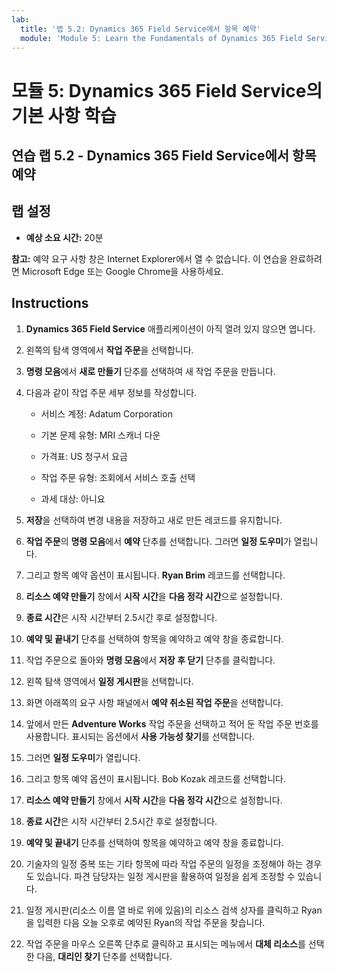 ```yaml
---
lab:
  title: '랩 5.2: Dynamics 365 Field Service에서 항목 예약'
  module: 'Module 5: Learn the Fundamentals of Dynamics 365 Field Service'
---
```


<a name="module-5-learn-the-fundamentals-of-dynamics-365-field-service"></a>모듈 5: Dynamics 365 Field Service의 기본 사항 학습
========================

## <a name="practice-lab-52---schedule-items-in-dynamics-365-field-service"></a>연습 랩 5.2 - Dynamics 365 Field Service에서 항목 예약

## <a name="lab-setup"></a>랩 설정

  - **예상 소요 시간:** 20분

  **참고:** 예약 요구 사항 창은 Internet Explorer에서 열 수 없습니다. 이 연습을 완료하려면 Microsoft Edge 또는 Google Chrome을 사용하세요.
  
## <a name="instructions"></a>Instructions

1. **Dynamics 365 Field Service** 애플리케이션이 아직 열려 있지 않으면 엽니다.

2. 왼쪽의 탐색 영역에서 **작업 주문**을 선택합니다.

3. **명령 모음**에서 **새로 만들기** 단추를 선택하여 새 작업 주문을 만듭니다.

4. 다음과 같이 작업 주문 세부 정보를 작성합니다.

    - 서비스 계정: Adatum Corporation

    - 기본 문제 유형: MRI 스캐너 다운

    - 가격표: US 청구서 요금

    - 작업 주문 유형: 조회에서 서비스 호출 선택

    - 과세 대상: 아니요

5. **저장**을 선택하여 변경 내용을 저장하고 새로 만든 레코드를 유지합니다.

6. **작업 주문**의 **명령 모음**에서 **예약** 단추를 선택합니다. 그러면 **일정 도우미**가 열립니다.

7. 그리고 항목 예약 옵션이 표시됩니다. **Ryan Brim** 레코드를 선택합니다.

8. **리소스 예약 만들기** 창에서 **시작 시간**을 **다음 정각 시간**으로 설정합니다.

9. **종료 시간**은 시작 시간부터 2.5시간 후로 설정합니다.

10. **예약 및 끝내기** 단추를 선택하여 항목을 예약하고 예약 창을 종료합니다.

11. 작업 주문으로 돌아와 **명령 모음**에서 **저장 후 닫기** 단추를 클릭합니다.

12. 왼쪽 탐색 영역에서 **일정 게시판**을 선택합니다.

13. 화면 아래쪽의 요구 사항 패널에서 **예약 취소된 작업 주문**을 선택합니다.

14. 앞에서 만든 **Adventure Works** 작업 주문을 선택하고 적어 둔 작업 주문 번호를 사용합니다. 표시되는 옵션에서 **사용 가능성 찾기**를 선택합니다.

15. 그러면 **일정 도우미**가 열립니다.

16. 그리고 항목 예약 옵션이 표시됩니다. Bob Kozak 레코드를 선택합니다.

17. **리소스 예약 만들기** 창에서 **시작 시간**을 **다음 정각 시간**으로 설정합니다.

18. **종료 시간**은 시작 시간부터 2.5시간 후로 설정합니다.

19. **예약 및 끝내기** 단추를 선택하여 항목을 예약하고 예약 창을 종료합니다.

20. 기술자의 일정 중복 또는 기타 항목에 따라 작업 주문의 일정을 조정해야 하는 경우도 있습니다. 파견 담당자는 일정 게시판을 활용하여 일정을 쉽게 조정할 수 있습니다.

21. 일정 게시판(리소스 이름 열 바로 위에 있음)의 리소스 검색 상자를 클릭하고 Ryan을 입력한 다음 오늘 오후로 예약된 Ryan의 작업 주문을 찾습니다.

22. 작업 주문을 마우스 오른쪽 단추로 클릭하고 표시되는 메뉴에서 **대체 리소스**를 선택한 다음, **대리인 찾기** 단추를 선택합니다.
